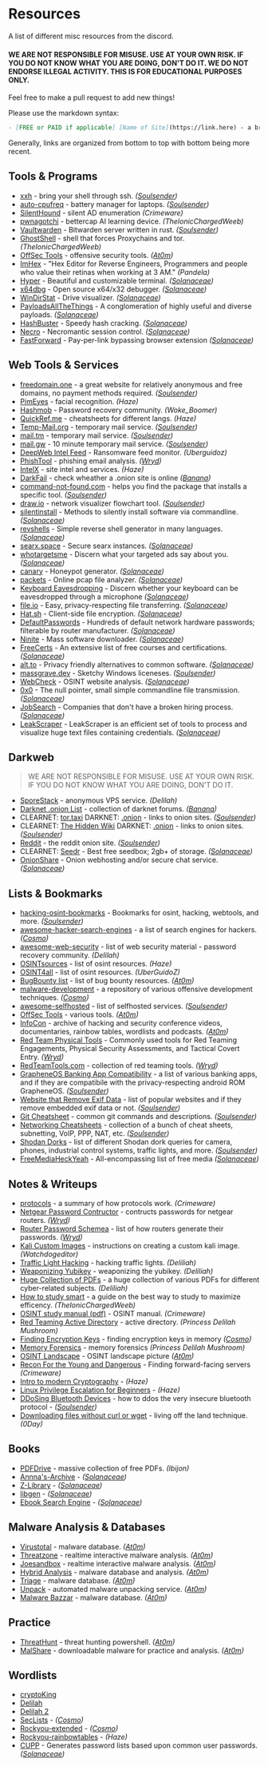 # Resources
A list of different misc resources from the discord.

#### WE ARE NOT RESPONSIBLE FOR MISUSE. USE AT YOUR OWN RISK. IF YOU DO NOT KNOW WHAT YOU ARE DOING, DON'T DO IT. WE DO NOT ENDORSE ILLEGAL ACTIVITY. THIS IS FOR EDUCATIONAL PURPOSES ONLY.

Feel free to make a pull request to add new things!

Please use the markdown syntax:
```md
- [FREE or PAID if applicable] [Name of Site](https://link.here) - a brief description. *(Your Username)*
```

Generally, links are organized from bottom to top with bottom being more recent.

## Tools & Programs
- [xxh](https://github.com/xxh/xxh) - bring your shell through ssh. *([Soulsender](https://github.com/Soulsender))*
- [auto-cpufreq](https://github.com/AdnanHodzic/auto-cpufreq) - battery manager for laptops. *([Soulsender](https://github.com/Soulsender))*
- [SilentHound](https://github.com/layer8secure/SilentHound.git) - silent AD enumeration *(Crimeware)*
- [pwnagotchi](https://github.com/DrSchottky/pwnagotchi/releases) - bettercap AI learning device. *(TheIonicChargedWeeb)*
- [Vaultwarden](https://github.com/dani-garcia/vaultwarden) - Bitwarden server written in rust. *([Soulsender](https://github.com/Soulsender))*
- [GhostShell](https://github.com/S12cybersecurity/GhostShell) - shell that forces Proxychains and tor. *(TheIonicChargedWeeb)*
- [OffSec Tools](https://offsec.tools/) - offensive security tools. *([At0m](https://github.com/atomiczsec))*
- [ImHex](https://github.com/WerWolv/ImHex) - "Hex Editor for Reverse Engineers, Programmers and people who value their retinas when working at 3 AM." *(Pandela)*
- [Hyper](https://hyper.is/) - Beautiful and customizable terminal. *([Solanaceae](https://github.com/Atropa-Solanaceae))*
- [x64dbg](https://x64dbg.com/) - Open source x64/x32 debugger. *([Solanaceae](https://github.com/Atropa-Solanaceae))*
- [WinDirStat](https://windirstat.net/download.html) - Drive visualizer. *([Solanaceae](https://github.com/Atropa-Solanaceae))*
- [PayloadsAllTheThings](https://github.com/swisskyrepo/PayloadsAllTheThings) - A conglomeration of highly useful and diverse payloads. *([Solanaceae](https://github.com/Atropa-Solanaceae))*
- [HashBuster](https://github.com/s0md3v/Hash-Buster) - Speedy hash cracking. *([Solanaceae](https://github.com/Atropa-Solanaceae))*
- [Necro](https://github.com/muraenateam/necrobrowser) - Necromantic session control. *([Solanaceae](https://github.com/Atropa-Solanaceae))*
- [FastForward](https://github.com/FastForwardTeam/FastForward) - Pay-per-link bypassing browser extension *([Solanaceae](https://github.com/Atropa-Solanaceae))*

## Web Tools & Services
- [freedomain.one](https://freedomain.one/) - a great website for relatively anonymous and free domains, no payment methods required. *([Soulsender](https://github.com/Soulsender))*
- [PimEyes](https://pimeyes.com/en) - facial recognition. *(Haze)*
- [Hashmob](https://hashmob.net/resources/hashmob) - Password recovery community. *(Woke_Boomer)*
- [QuickRef.me](https://quickref.me/) - cheatsheets for different langs. *(Haze)*
- [Temp-Mail.org](https://temp-mail.org/) - temporary mail service. *([Soulsender](https://github.com/Soulsender))*
- [mail.tm](https://mail.tm/en/) - temporary mail service. *([Soulsender](https://github.com/Soulsender))*
- [mail.gw](https://mail.gw) - 10 minute temporary mail service. *([Soulsender](https://github.com/Soulsender))* 
- [DeepWeb Intel Feed](https://darkfeed.io/) - Ransomware feed monitor. *(Uberguidoz)*
- [PhishTool](https://www.phishtool.com/) - phishing email analysis. *([Wryd](https://github.com/wyrdCCS))*
- [IntelX](https://intelx.io/tools) - site intel and services. *(Haze)*
- [DarkFail](https://dark.fail/) - check wheather a .onion site is online *([Banana](https://github.com/BananaaORG))*
- [command-not-found.com](https://command-not-found.com/) - helps you find the package that installs a specific tool. *([Soulsender](https://github.com/Soulsender))*
- [draw.io](https://app.diagrams.net/) - network visualizer flowchart tool. *([Soulsender](https://github.com/Soulsender))*
- [silentinstall](https://silentinstallhq.com/silent-install-knowledge-base/) - Methods to silently install software via commandline. *([Solanaceae](https://github.com/Atropa-Solanaceae))*
- [revshells](https://www.revshells.com/) - Simple reverse shell generator in many languages. *([Solanaceae](https://github.com/Atropa-Solanaceae))*
- [searx.space](https://searx.space/) - Secure searx instances. *([Solanaceae](https://github.com/Atropa-Solanaceae))*
- [whotargetsme](https://whotargets.me/en/) - Discern what your targeted ads say about you. *([Solanaceae](https://github.com/Atropa-Solanaceae))*
- [canary](https://canarytokens.com/generate) - Honeypot generator. *([Solanaceae](https://github.com/Atropa-Solanaceae))*
- [packets](https://apackets.com/) - Online pcap file analyzer. *([Solanaceae](https://github.com/Atropa-Solanaceae))*
- [Keyboard Eavesdropping](https://keytap3.ggerganov.com/) - Discern whether your keyboard can be eavesdropped through a microphone *([Solanaceae](https://github.com/Atropa-Solanaceae))*
- [file.io](https://www.file.io/) - Easy, privacy-respecting file transferring. *([Solanaceae](https://github.com/Atropa-Solanaceae))*
- [Hat.sh](https://hat.sh/) - Client-side file encryption. *([Solanaceae](https://github.com/Atropa-Solanaceae))*
- [DefaultPasswords](https://default-password.info/) - Hundreds of default network hardware passwords; filterable by router manufacturer. *([Solanaceae](https://github.com/Atropa-Solanaceae))*
- [Ninite](https://ninite.com/) - Mass software downloader. *([Solanaceae](https://github.com/Atropa-Solanaceae))*
- [FreeCerts](https://github.com/cloudcommunity/Free-Certifications) - An extensive list of free courses and certifications. *([Solanaceae](https://github.com/Atropa-Solanaceae))*
- [alt.to](https://alternativeto.net/) - Privacy friendly alternatives to common software. *([Solanaceae](https://github.com/Atropa-Solanaceae))*
- [massgrave.dev](https://massgrave.dev/) - Sketchy Windows liceneses. *([Soulsender](https://github.com/Soulsender))*
- [WebCheck](https://web-check.xyz/) - OSINT website analysis. *([Solanaceae](https://github.com/Atropa-Solanaceae))*
- [0x0](https://0x0.st/) - The null pointer, small simple commandline file transmission. *([Solanaceae](https://github.com/Atropa-Solanaceae))*
- [JobSearch](https://github.com/poteto/hiring-without-whiteboards) - Companies that don't have a broken hiring process. *([Solanaceae](https://github.com/Atropa-Solanaceae))*
- [LeakScraper](https://github.com/Acceis/leakScraper) - LeakScraper is an efficient set of tools to process and visualize huge text files containing credentials. *([Solanaceae](https://github.com/Atropa-Solanaceae))*


## Darkweb
> WE ARE NOT RESPONSIBLE FOR MISUSE. USE AT YOUR OWN RISK. IF YOU DO NOT KNOW WHAT YOU ARE DOING, DON'T DO IT.
- [SporeStack](https://sporestack.com/) - anonymous VPS service. *(Delilah)*
- [Darknet .onion List](https://darknet.fail/) - collection of darknet forums. *([Banana](https://github.com/BananaaORG))*
- CLEARNET: [tor.taxi](https://tor.taxi/) DARKNET: [.onion](http://tortaxi2dev6xjwbaydqzla77rrnth7yn2oqzjfmiuwn5h6vsk2a4syd.onion) - links to onion sites. *([Soulsender](https://github.com/Soulsender))*
- CLEARNET: [The Hidden Wiki](https://thehiddenwiki.org/) DARKNET: [.onion](http://6nhmgdpnyoljh5uzr5kwlatx2u3diou4ldeommfxjz3wkhalzgjqxzqd.onion/) - links to onion sites. *([Soulsender](https://github.com/Soulsender))*
- [Reddit](http://www.reddittorjg6rue252oqsxryoxengawnmo46qy4kyii5wtqnwfj4ooad.onion/) - the reddit onion site. *([Soulsender](https://github.com/Soulsender))*
- CLEARNET: [Seedr](https://www.seedr.cc/) - Best free seedbox; 2gb+ of storage. *([Solanaceae](https://github.com/Atropa-Solanaceae))*
- [OnionShare](http://lldan5gahapx5k7iafb3s4ikijc4ni7gx5iywdflkba5y2ezyg6sjgyd.onion/) - Onion webhosting and/or secure chat service. *([Solanaceae](https://github.com/Atropa-Solanaceae))*

## Lists & Bookmarks
- [hacking-osint-bookmarks](https://github.com/[Soulsender](https://github.com/Soulsender)/hacking-osint-bookmarks) - Bookmarks for osint, hacking, webtools, and more. *([Soulsender](https://github.com/Soulsender))*
- [awesome-hacker-search-engines](https://github.com/edoardottt/awesome-hacker-search-engines) - a list of search engines for hackers. *([Cosmo](https://github.com/PrettyBoyCosmo))*
- [awesome-web-security](https://github.com/MiladMSFT/ThreatHunt) - list of web security material - password recovery community. *(Delilah)*
- [OSINTsources](https://github.com/awareseven/OSINTsources) - list of osint resources. *(Haze)*
- [OSINT4all](https://start.me/p/L1rEYQ/osint4all) - list of osint resources. *(UberGuidoZ)*
- [BugBounty list](https://twitter.com/atomiczsec/status/1573430023604031488?s=46&t=kE8r4UXbHRYZgTTh4pmI-w) - list of bug bounty resources. *([At0m](https://github.com/atomiczsec))*
- [malware-development](https://github.com/[CosmodiumCS](https://github.com/PrettyBoyCosmo)/Malware-Development) - a repository of various offensive development techniques. *([Cosmo](https://github.com/PrettyBoyCosmo))*
- [awesome-selfhosted](https://github.com/awesome-selfhosted/awesome-selfhosted) - list of selfhosted services. *([Soulsender](https://github.com/Soulsender))*
- [OffSec Tools](https://offsec.tools/) - various tools. *([At0m](https://github.com/atomiczsec))*
- [InfoCon](https://infocon.org/) - archive of hacking and security conference videos, documentaries, rainbow tables, wordlists and podcasts. *([At0m](https://github.com/atomiczsec))*
- [Red Team Physical Tools](https://github.com/DavidProbinsky/RedTeam-Physical-Tools) - Commonly used tools for Red Teaming Engagements, Physical Security Assessments, and Tactical Covert Entry. *([Wryd](https://github.com/wyrdCCS))*
- [RedTeamTools.com](https://www.redteamtools.com/) - collection of red teaming tools. *([Wryd](https://github.com/wyrdCCS))*
- [GrapheneOS Banking App Compatibility](https://privsec.dev/posts/android/banking-applications-compatibility-with-grapheneos/) - a list of various banking apps, and if they are compatibile with the privacy-respecting android ROM GrapheneOS. *([Soulsender](https://github.com/Soulsender))*
- [Website that Remove Exif Data](https://stevenwoodhall.com/which-social-media-networks-remove-exif-data/) - list of popular websites and if they remove embedded exif data or not. *([Soulsender](https://github.com/Soulsender))*
- [Git Cheatsheet](https://raw.githubusercontent.com/[CosmodiumCS](https://github.com/PrettyBoyCosmo)/resources/main/PDFs/git-cheatsheet.pdf) - common git commands and descriptions. *([Soulsender](https://github.com/Soulsender))*
- [Networking Cheatsheets](https://packetlife.net/library/cheat-sheets/) - collection of a bunch of cheat sheets, subnetting, VoIP, PPP, NAT, etc. *([Soulsender](https://github.com/Soulsender))*
- [Shodan Dorks](https://github.com/lothos612/shodan) - list of different Shodan dork queries for camera, phones, industrial control systems, traffic lights, and more. *([Soulsender](https://github.com/Soulsender))*
- [FreeMediaHeckYeah](https://fmhy.pages.dev/) - All-encompassing list of free media *([Solanaceae](https://github.com/Atropa-Solanaceae))*

## Notes & Writeups
- [protocols](https://github.com/netspooky/protocols/tree/main/broadcast_brujeria) - a summary of how protocols work. *(Crimeware)*
- [Netgear Password Contructor](https://github.com/redsquirrel7/Netgear-Password-Constructinator) - contructs passwords for netgear routers. *([Wryd](https://github.com/wyrdCCS))*
- [Router Password Schemea](https://forums.hak5.org/topic/39403-table-of-wifi-password-standards/) - list of how routers generate their passwords. *([Wryd](https://github.com/wyrdCCS))*
- [Kali Custom Images](https://www.kali.org/docs/development/live-build-a-custom-kali-iso/) - instructions on creating a custom kali image. *(Watchdogeditor)* 
- [Traffic Light Hacking](https://twitter.com/hetmehtaa/status/1617856763193352195) - hacking traffic lights. *(Deliliah)*
- [Weaponizing Yubikey](https://www.blackhillsinfosec.com/how-to-weaponize-the-yubikey/) - weaponizing the yubikey. *(Deliliah)*
- [Huge Collection of PDFs](https://mega.nz/folder/Ikl2TAAD#urHrrA_fqdMs0uxSlUKPZA) - a huge collection of various PDFs for different cyber-related subjects. *(Deliliah)*
- [How to study smart](https://youtu.be/IlU-zDU6aQ0) - a guide on the best way to study to maximize efficency. *(TheIonicChargedWeeb)*
- [OSINT study manual (pdf)](https://cdn.discordapp.com/attachments/1016199552157614090/1052590563997778061/mcafee-institute-osint-study-manual.pdf) - OSINT manual. *(Crimeware)*
- [Red Teaming Active Directory](https://h4ms1k.github.io/Red_Team_Active_Directory/#) - active directory. *(Princess Delilah Mushroom)*
- [Finding Encryption Keys](https://diyinfosec.medium.com/scanning-memory-for-fek-e17ca3db09c9) - finding encryption keys in memory *([Cosmo](https://github.com/PrettyBoyCosmo))*
- [Memory Forensics](https://eforensicsmag.com/an-introduction-to-memory-forensics-windows-process-internals-by-joseph-moronwi/) - memory forensics *(Princess Delilah Mushroom)*
- [OSINT Landscape](https://cdn.discordapp.com/attachments/885271058050068480/891455958159597598/image0.png) - OSINT landscape picture *([At0m](https://github.com/atomiczsec))*
- [Recon For the Young and Dangerous](https://github.com/[CosmodiumCS](https://github.com/PrettyBoyCosmo)/resources/blob/main/Notes/recon-for-the-young-and-dangerous.md) - Finding forward-facing servers *(Crimeware)*
- [Intro to modern Cryptography](https://cseweb.ucsd.edu/~mihir/papers/br-book.pdf) - *(Haze)*
- [Linux Privilege Escalation for Beginners](https://www.youtube.com/watch?v=ZTnwg3qCdVM) - *(Haze)*
- [DDoSing Bluetooth Devices](https://privsec.dev/posts/android/banking-applications-compatibility-with-grapheneos/) - how to ddos the very insecure bluetooth protocol - *([Soulsender](https://github.com/Soulsender))*
- [Downloading files without curl or wget](https://twitter.com/0dayCTF/status/1637811331335069697?s=20) - living off the land technique. *(0Day)*

## Books
- [PDFDrive](https://www.pdfdrive.com/) - massive collection of free PDFs. *(Ibijon)*
- [Annna's-Archive](https://annas-archive.org/) - *([Solanaceae](https://github.com/Atropa-Solanaceae))*
- [Z-Library](https://singlelogin.re/) - *([Solanaceae](https://github.com/Atropa-Solanaceae))*
- [libgen](https://libgen.li/) - *([Solanaceae](https://github.com/Atropa-Solanaceae))*
- [Ebook Search Engine](https://cse.google.com/cse?cx=006516753008110874046:s9ddesylrm8#gsc.tab=0) - *([Solanaceae](https://github.com/Atropa-Solanaceae))*

## Malware Analysis & Databases
- [Virustotal](https://www.virustotal.com/gui/home/upload) - malware database. *([At0m](https://github.com/atomiczsec))*
- [Threatzone](https://threat.zone/) - realtime interactive malware analysis. *([At0m](https://github.com/atomiczsec))*
- [Joesandbox](https://www.joesandbox.com/#windows) - realtime interactive malware analysis. *([At0m](https://github.com/atomiczsec))*
- [Hybrid Analysis](https://hybrid-analysis.com/) - malware database and analysis. *([At0m](https://github.com/atomiczsec))*
- [Triage](https://tria.ge/) - malware database. *([At0m](https://github.com/atomiczsec))*
- [Unpack](https://www.unpac.me/#/) - automated malware unpacking service. *([At0m](https://github.com/atomiczsec))*
- [Malware Bazzar](https://bazaar.abuse.ch/browse/) - malware database. *([At0m](https://github.com/atomiczsec))*

## Practice
- [ThreatHunt](https://github.com/MiladMSFT/ThreatHunt) - threat hunting powershell. *([At0m](https://github.com/atomiczsec))*
- [MalShare](https://malshare.com/index.php) - downloadable malware for practice and analysis. *([At0m](https://github.com/atomiczsec))*

## Wordlists
- [cryptoKing](https://securityplayground.pw/TheBigList.zip)
- [Delilah](https://h.acker.is/74gb-wordlist-released-princesspi7-4/)
- [Delilah 2](https://securityplayground.pw/PrincessPi.html)
- [SecLists](https://github.com/danielmiessler/SecLists) - *([Cosmo](https://github.com/PrettyBoyCosmo))*
- [Rockyou-extended](https://mega.nz/folder/aDpmxCiD#f_pSJ0vV698-Ev1mbyYNAQ) - *([Cosmo](https://github.com/PrettyBoyCosmo))*
- [Rockyou-rainbowtables](https://mega.nz/folder/ys8VyY5T#kZsRbSZCL9WS4T3GEoPo6g) - *(Haze)*
- [CUPP](https://github.com/Mebus/cupp) - Generates password lists based upon common user passwords. *([Solanaceae](https://github.com/Atropa-Solanaceae))*

